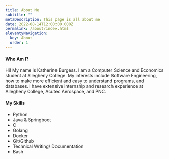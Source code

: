 ```yaml
---
title: About Me
subtitle: ""
metaDescription: This page is all about me
date: 2022-08-14T12:00:00.000Z
permalink: /about/index.html
eleventyNavigation:
  key: About
  order: 1
---
```

#### Who Am I?

Hi! My name is Katherine Burgess. I am a Computer Science and Economics student at Allegheny College. My interests include Software Engineering, how to make more efficient and easy to understand programs, and databases. I have extensive internship and research experience at Allegheny College, Acutec Aerospace, and PNC.

#### My Skills

- Python
- Java & Springboot
- C
- Golang
- Docker
- Git/Github
- Technical Writing/ Documentation
- Bash
